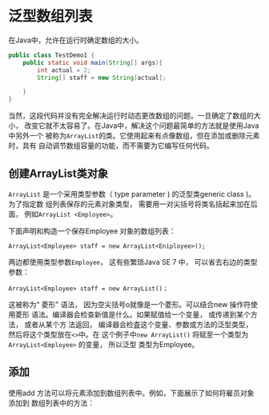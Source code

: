 # 泛型数组列表

在Java中，允许在运行时确定数组的大小。

```java
public class TestDemo1 {
    public static void main(String[] args){
        int actual = 2;
        String[] staff = new String[actual];

    }
}
```

当然，这段代码并没有完全解决运行时动态更改数组的问题。一旦确定了数组的大小，
改变它就不太容易了。在Java中，解决这个问题最简单的方法就是使用Java中另外一个
被称为`ArrayList`的类。它使用起来有点像数组，但在添加或删除元素时，具有
自动调节数组容量的功能，而不需要为它编写任何代码。

## 创建ArrayList类对象

`ArrayList` 是一个采用类型参数（ type parameter ) 的泛型类generic class )。为了指定数
组列表保存的元素对象类型， 需要用一对尖括号将类名括起来加在后面， 例如`ArrayList
<Employee>`。


下面声明和构造一个保存Employee 对象的数组列表：

```
ArrayList<Employee> staff = new ArrayList<Eniployee>();
```

两边都使用类型参数`Employee`， 这有些繁琐Java SE 7 中， 可以省去右边的类型参数：
```
ArrayList<Employee> staff = new ArrayList()；
```

这被称为“ 菱形” 语法， 因为空尖括号o就像是一个菱形。可以结合new 操作符使用菱形
语法。编译器会检查新值是什么。如果赋值给一个变量， 或传递到某个方法， 或者从某个方
法返回， 编译器会检査这个变量、参数或方法的泛型类型， 然后将这个类型放在`<>`中。在
这个例子中`new ArrayList()` 将赋至一个类型为`ArrayList<Employee>` 的变量， 所以泛型
类型为Employee。

## 添加

使用add 方法可以将元素添加到数组列表中。例如，下面展示了如何将雇员对象添加到
数组列表中的方法：